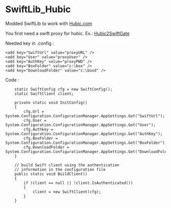 SwiftLib_Hubic
==============
Modded SwiftLib to work with [Hubic.com](https://hubic.com)

You first need a swift proxy for hubic. Ex.: [Hubic2SwiftGate](https://github.com/oderwat/hubic2swiftgate)

Needed key in .config :

    <add key="SwiftUrl" value="proxyURL" />
    <add key="User" value="proxyUser" />
    <add key="AuthKey" value="proxyPWD" />
    <add key="BoxFolder" value="c:\box" />
    <add key="DownloadFolder" value="c:\boxd" />
    

Code :

        static SwiftConfig cfg = new SwiftConfig();
        static SwiftClient client;
        
        private static void InitConfig()
        {
            cfg.Url = System.Configuration.ConfigurationManager.AppSettings.Get("SwiftUrl");
            cfg.User = System.Configuration.ConfigurationManager.AppSettings.Get("User");
            cfg.Authkey = System.Configuration.ConfigurationManager.AppSettings.Get("AuthKey");
            cfg.BoxFolder = System.Configuration.ConfigurationManager.AppSettings.Get("BoxFolder");
            cfg.DownloadFolder = System.Configuration.ConfigurationManager.AppSettings.Get("DownloadFolder");
        }

        // build Swift client using the authentication
        // information in the configuration file
        public static void BuildClient()
        {
            if (client == null || !client.IsAuthenticated())
            {
                client = new SwiftClient(cfg);
            }
        }        
        
